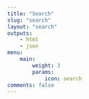 ```yaml
---
title: "Search"
slug: "search"
layout: "search"
outputs:
    - html
    - json
menu:
    main:
        weight: 3
        params:
            icon: search
comments: false
---
```

